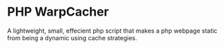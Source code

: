 # PHP WarpCacher
A lightweight, small, effecient php script that makes a php webpage static from being a dynamic using cache strategies.
